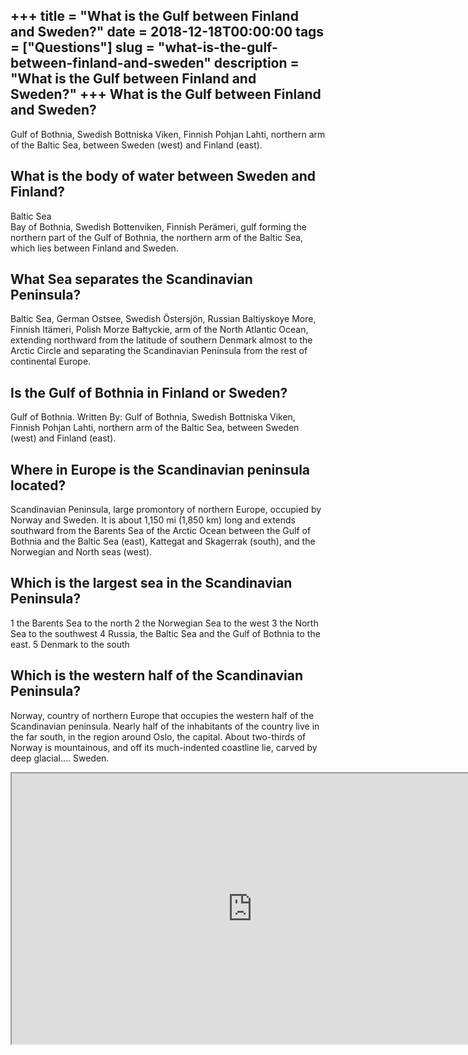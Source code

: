 +++
title = "What is the Gulf between Finland and Sweden?"
date = 2018-12-18T00:00:00
tags = ["Questions"]
slug = "what-is-the-gulf-between-finland-and-sweden"
description = "What is the Gulf between Finland and Sweden?"
+++
What is the Gulf between Finland and Sweden?
--------------------------------------------

Gulf of Bothnia, Swedish Bottniska Viken, Finnish Pohjan Lahti, northern arm of the Baltic Sea, between Sweden (west) and Finland (east).

What is the body of water between Sweden and Finland?
-----------------------------------------------------

Baltic Sea  
Bay of Bothnia, Swedish Bottenviken, Finnish Perämeri, gulf forming the northern part of the Gulf of Bothnia, the northern arm of the Baltic Sea, which lies between Finland and Sweden.

What Sea separates the Scandinavian Peninsula?
----------------------------------------------

Baltic Sea, German Ostsee, Swedish Östersjön, Russian Baltiyskoye More, Finnish Itämeri, Polish Morze Bałtyckie, arm of the North Atlantic Ocean, extending northward from the latitude of southern Denmark almost to the Arctic Circle and separating the Scandinavian Peninsula from the rest of continental Europe.

Is the Gulf of Bothnia in Finland or Sweden?
--------------------------------------------

Gulf of Bothnia. Written By: Gulf of Bothnia, Swedish Bottniska Viken, Finnish Pohjan Lahti, northern arm of the Baltic Sea, between Sweden (west) and Finland (east).

Where in Europe is the Scandinavian peninsula located?
------------------------------------------------------

Scandinavian Peninsula, large promontory of northern Europe, occupied by Norway and Sweden. It is about 1,150 mi (1,850 km) long and extends southward from the Barents Sea of the Arctic Ocean between the Gulf of Bothnia and the Baltic Sea (east), Kattegat and Skagerrak (south), and the Norwegian and North seas (west).

Which is the largest sea in the Scandinavian Peninsula?
-------------------------------------------------------

1 the Barents Sea to the north 2 the Norwegian Sea to the west 3 the North Sea to the southwest 4 Russia, the Baltic Sea and the Gulf of Bothnia to the east. 5 Denmark to the south

Which is the western half of the Scandinavian Peninsula?
--------------------------------------------------------

Norway, country of northern Europe that occupies the western half of the Scandinavian peninsula. Nearly half of the inhabitants of the country live in the far south, in the region around Oslo, the capital. About two-thirds of Norway is mountainous, and off its much-indented coastline lie, carved by deep glacial…. Sweden.

<iframe allow="accelerometer; autoplay; clipboard-write; encrypted-media; gyroscope; picture-in-picture" allowfullscreen="" class="__youtube_prefs__  epyt-is-override  no-lazyload" data-no-lazy="1" data-origheight="433" data-origwidth="770" data-skipgform_ajax_framebjll="" height="433" id="_ytid_69856" loading="lazy" src="https://www.youtube.com/embed/DxxZOsfsIUM?enablejsapi=1&autoplay=0&cc_load_policy=0&cc_lang_pref=&iv_load_policy=1&loop=0&modestbranding=0&rel=1&fs=1&playsinline=0&autohide=2&theme=dark&color=red&controls=1&" title="YouTube player" width="770"></iframe>